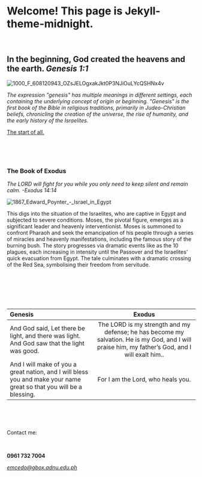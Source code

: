 # Welcome! This page is Jekyll-theme-midnight.

&nbsp; &nbsp; &nbsp; &nbsp;

 ## **In the beginning, God created the heavens and the earth.** ***Genesis 1:1***

![1000_F_608120943_OZsJELOgxakJkt0P3NJiOuLYcQSHNx4v](https://github.com/outmoded1PonGee0/outmoded1PonGee0.github.io/assets/150323782/32099ef7-e9d6-4ac9-9590-fbfcff9689f0)

*The expression "genesis" has multiple meanings in different settings, each containing the underlying concept of origin or beginning. "Genesis" is the first book of the Bible in religious traditions, primarily in Judeo-Christian beliefs, chronicling the creation of the universe, the rise of humanity, and the early history of the Israelites.* 

[The start of all.](https://www.youtube.com/watch?v=KOUV7mWDI34)

&nbsp; &nbsp; &nbsp; &nbsp;


&nbsp; &nbsp; &nbsp; &nbsp;


### **The Book of Exodus**
*The LORD will fight for you while you only need to keep silent and remain calm. -Exodus 14:14*

![1867_Edward_Poynter_-_Israel_in_Egypt](https://github.com/outmoded1PonGee0/outmoded1PonGee0.github.io/assets/150323782/8a667f59-8942-4319-9fc7-83060513e887)

This digs into the situation of the Israelites, who are captive in Egypt and subjected to severe conditions. Moses, the pivotal figure, emerges as a significant leader and heavenly interventionist. Moses is summoned to confront Pharaoh and seek the emancipation of his people through a series of miracles and heavenly manifestations, including the famous story of the burning bush. The story progresses via dramatic events like as the 10 plagues, each increasing in intensity until the Passover and the Israelites' quick evacuation from Egypt. The tale culminates with a dramatic crossing of the Red Sea, symbolising their freedom from servitude. 


&nbsp; &nbsp; &nbsp; &nbsp;


&nbsp; &nbsp; &nbsp; &nbsp;


&nbsp; &nbsp; &nbsp; &nbsp;


| Genesis     | Exodus |
| :---| :----: |
| And God said, Let there be light, and there was light. And God saw that the light was good. | The LORD is my strength and my defense; he has become my salvation. He is my God, and I will praise him, my father’s God, and I will exalt him.. |
| And I will make of you a great nation, and I will bless you and make your name great so that you will be a blessing. | For I am the Lord, who heals you. |


&nbsp; &nbsp; &nbsp; &nbsp;


&nbsp; &nbsp; &nbsp; &nbsp;


Contact me:


&nbsp; &nbsp; &nbsp; &nbsp;


**0961 732 7004**

*emcedo@gbox.adnu.edu.ph*


&nbsp; &nbsp; &nbsp; &nbsp;
